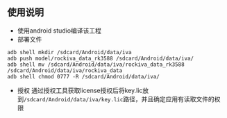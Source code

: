 ## 使用说明
- 使用android studio编译该工程
- 部署文件
```
adb shell mkdir /sdcard/Android/data/iva
adb push model/rockiva_data_rk3588 /sdcard/Android/data/iva/
adb shell mv /sdcard/Android/data/iva/rockiva_data_rk3588 /sdcard/Android/data/iva/rockiva_data
adb shell chmod 0777 -R /sdcard/Android/data/iva/
```
- 授权
通过授权工具获取license授权后将key.lic放到`/sdcard/Android/data/iva/key.lic`路径，并且确定应用有读取文件的权限
